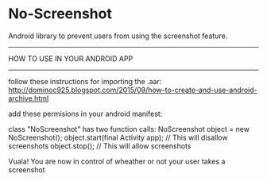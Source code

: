 # No-Screenshot
Android library to prevent users from using the screenshot feature.

___________________________________________________________________________________
HOW TO USE IN YOUR ANDROID APP
___________________________________________________________________________________

follow these instructions for importing the .aar:
http://dominoc925.blogspot.com/2015/09/how-to-create-and-use-android-archive.html 

add these permisions in your android manifest:
  <uses-permission android:name="android.permission.READ_EXTERNAL_STORAGE" />
  <uses-permission android:name="android.permission.WRITE_EXTERNAL_STORAGE" />

class "NoScreenshot" has two function calls:
  NoScreenshot object = new NoScreenshot();
  object.start(final Activity app); // This will disallow screenshots
  object.stop(); // This will allow screenshots
 
 Vuala! You are now in control of wheather or not your user takes a screenshot

